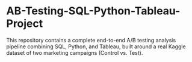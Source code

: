 # AB-Testing-SQL-Python-Tableau-Project
This repository contains a complete end-to-end A/B testing analysis pipeline combining SQL, Python, and Tableau, built around a real Kaggle dataset of two marketing campaigns (Control vs. Test).
